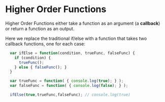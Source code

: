 # Higher Order Functions

Higher Order Functions either take a function as an argument (a **callback**) or return a function as an output.

Here we replace the traditional if/else with a function that takes two callback functions, one for each case:

```javascript
  var ifElse = function(condition, trueFunc, falseFunc) {
    if (condition) {
      trueFunc();
    } else { falseFunc(); }
  }

  var trueFunc = function( { console.log(true); } );
  var falseFunc = function( { console.log(false); } );

  ifElse(true,trueFunc,falseFunc); // console.log(true)
```
